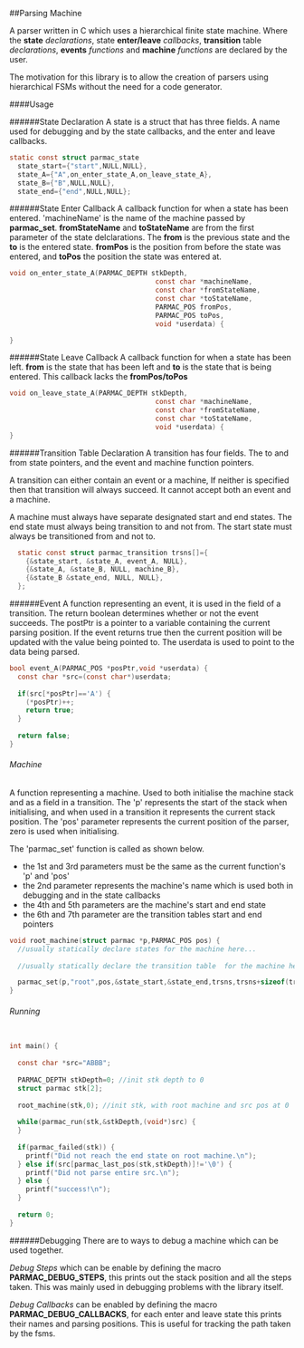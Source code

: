 ##Parsing Machine

A parser written in C which uses a hierarchical finite state machine. Where the **state** *declarations*, state **enter/leave** *callbacks*, **transition** table *declarations*, **events** *functions* and **machine** *functions* are declared by the user.

The motivation for this library is to allow the creation of parsers using hierarchical FSMs without the need for a code generator.

####Usage

######State Declaration
A state is a struct that has three fields. A name used for debugging and by the state callbacks, and the enter and leave callbacks.

```C
static const struct parmac_state 
  state_start={"start",NULL,NULL},
  state_A={"A",on_enter_state_A,on_leave_state_A},
  state_B={"B",NULL,NULL},
  state_end={"end",NULL,NULL};
```

######State Enter Callback
A callback function for when a state has been entered. 'machineName' is the name of the machine passed by **parmac_set**. **fromStateName** and **toStateName** are from the first parameter of the state delclarations. The **from** is the previous state and the **to** is the entered state. **fromPos** is the position from before the state was entered, and **toPos** the position the state was entered at.

```C
void on_enter_state_A(PARMAC_DEPTH stkDepth,
                                    const char *machineName,
                                    const char *fromStateName,
                                    const char *toStateName,
                                    PARMAC_POS fromPos,
                                    PARMAC_POS toPos,
                                    void *userdata) {

}
```

######State Leave Callback
A callback function for when a state has been left. **from** is the state that has been left and **to** is the state that is being entered. This callback lacks the **fromPos/toPos**

```C
void on_leave_state_A(PARMAC_DEPTH stkDepth,
                                    const char *machineName,
                                    const char *fromStateName,
                                    const char *toStateName,
                                    void *userdata) {
}

```

######Transition Table Declaration
A transition has four fields. The to and from state pointers, and the event and machine function pointers.

A transition can either contain an event or a machine, If neither is specified then that transition will always succeed. It cannot accept both an event and a machine.

A machine must always have separate designated start and end states. The end state must always being transition to and not from. The start state must always be transitioned from and not to.

```C
  static const struct parmac_transition trsns[]={
    {&state_start, &state_A, event_A, NULL},
    {&state_A, &state_B, NULL, machine_B},
    {&state_B &state_end, NULL, NULL},
  };

```
######Event
A function representing an event, it is used in the field of a transition. The return boolean determines whether or not the event succeeds. The postPtr is a pointer to a variable containing the current parsing position. If the event returns true then the current position will be updated with the value being pointed to. The userdata is used to point to the data being parsed.

```C
bool event_A(PARMAC_POS *posPtr,void *userdata) {
  const char *src=(const char*)userdata;
  
  if(src[*posPtr]=='A') {
    (*posPtr)++;
    return true;
  }
  
  return false;
}

```
###### Machine
A function representing a machine. Used to both initialise the machine stack and as a field in a transition. The 'p' represents the start of the stack when initialising, and when used in a transition it represents the current stack position. The 'pos' parameter represents the current position of the parser, zero is used when initialising.

The 'parmac_set' function is called as shown below.
* the 1st and 3rd parameters must be the same as the current function's 'p' and 'pos'
* the 2nd parameter represents the machine's name which is used both in debugging and in the state callbacks
* the 4th and 5th parameters are the machine's start and end state
* the 6th and 7th parameter are the transition tables start and end pointers

```C
void root_machine(struct parmac *p,PARMAC_POS pos) {
  //usually statically declare states for the machine here...
  
  //usually statically declare the transition table  for the machine here...

  parmac_set(p,"root",pos,&state_start,&state_end,trsns,trsns+sizeof(trsns)/sizeof(struct parmac_transition));
}
```

###### Running
```C

int main() {
  
  const char *src="ABBB";
  
  PARMAC_DEPTH stkDepth=0; //init stk depth to 0
  struct parmac stk[2];
  
  root_machine(stk,0); //init stk, with root machine and src pos at 0
  
  while(parmac_run(stk,&stkDepth,(void*)src) {
  }
  
  if(parmac_failed(stk)) {
    printf("Did not reach the end state on root machine.\n");
  } else if(src[parmac_last_pos(stk,stkDepth)]!='\0') {
    printf("Did not parse entire src.\n");
  } else {
    printf("success!\n");
  }
  
  return 0;
}
```

######Debugging
There are to ways to debug a machine which can be used together. 

*Debug Steps* which can be enable by defining the macro **PARMAC_DEBUG_STEPS**, this prints out the stack position and all the steps taken. This was mainly used in debugging problems with the library itself.

*Debug Callbacks* can be enabled by defining the macro **PARMAC_DEBUG_CALLBACKS**, for each enter and leave state this prints their names and parsing positions. This is useful for tracking the path taken by the fsms. 

